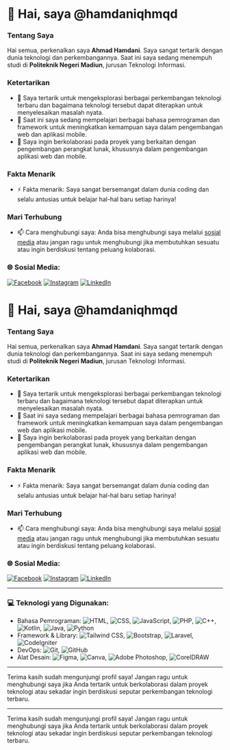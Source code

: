 # 👋 Hai, saya @hamdaniqhmqd

### Tentang Saya
Hai semua, perkenalkan saya **Ahmad Hamdani**. Saya sangat tertarik dengan dunia teknologi dan perkembangannya. Saat ini saya sedang menempuh studi di **Politeknik Negeri Madiun**, jurusan Teknologi Informasi.

### Ketertarikan
- 👀 Saya tertarik untuk mengeksplorasi berbagai perkembangan teknologi terbaru dan bagaimana teknologi tersebut dapat diterapkan untuk menyelesaikan masalah nyata.
- 🌱 Saat ini saya sedang mempelajari berbagai bahasa pemrograman dan framework untuk meningkatkan kemampuan saya dalam pengembangan web dan aplikasi mobile.
- 💞️ Saya ingin berkolaborasi pada proyek yang berkaitan dengan pengembangan perangkat lunak, khususnya dalam pengembangan aplikasi web dan mobile.

### Fakta Menarik
- ⚡ Fakta menarik: Saya sangat bersemangat dalam dunia coding dan selalu antusias untuk belajar hal-hal baru setiap harinya!

### Mari Terhubung
- 📫 Cara menghubungi saya: Anda bisa menghubungi saya melalui [sosial media](#🌐-socials) atau jangan ragu untuk menghubungi jika membutuhkan sesuatu atau ingin berdiskusi tentang peluang kolaborasi.

### 🌐 Sosial Media:
[![Facebook](https://img.shields.io/badge/Facebook-%231877F2.svg?logo=facebook&logoColor=white)](https://facebook.com/username)
[![Instagram](https://img.shields.io/badge/Instagram-%23E4405F.svg?logo=instagram&logoColor=white)](https://instagram.com/username)
[![LinkedIn](https://img.shields.io/badge/LinkedIn-%230077B5.svg?logo=linkedin&logoColor=white)](https://linkedin.com/in/username)

# 👋 Hai, saya @hamdaniqhmqd

### Tentang Saya
Hai semua, perkenalkan saya **Ahmad Hamdani**. Saya sangat tertarik dengan dunia teknologi dan perkembangannya. Saat ini saya sedang menempuh studi di **Politeknik Negeri Madiun**, jurusan Teknologi Informasi.

### Ketertarikan
- 👀 Saya tertarik untuk mengeksplorasi berbagai perkembangan teknologi terbaru dan bagaimana teknologi tersebut dapat diterapkan untuk menyelesaikan masalah nyata.
- 🌱 Saat ini saya sedang mempelajari berbagai bahasa pemrograman dan framework untuk meningkatkan kemampuan saya dalam pengembangan web dan aplikasi mobile.
- 💞️ Saya ingin berkolaborasi pada proyek yang berkaitan dengan pengembangan perangkat lunak, khususnya dalam pengembangan aplikasi web dan mobile.

### Fakta Menarik
- ⚡ Fakta menarik: Saya sangat bersemangat dalam dunia coding dan selalu antusias untuk belajar hal-hal baru setiap harinya!

### Mari Terhubung
- 📫 Cara menghubungi saya: Anda bisa menghubungi saya melalui [sosial media](#🌐-socials) atau jangan ragu untuk menghubungi jika membutuhkan sesuatu atau ingin berdiskusi tentang peluang kolaborasi.

### 🌐 Sosial Media:
[![Facebook](https://img.shields.io/badge/Facebook-%231877F2.svg?logo=facebook&logoColor=white)](https://facebook.com/username)
[![Instagram](https://img.shields.io/badge/Instagram-%23E4405F.svg?logo=instagram&logoColor=white)](https://instagram.com/username)
[![LinkedIn](https://img.shields.io/badge/LinkedIn-%230077B5.svg?logo=linkedin&logoColor=white)](https://www.linkedin.com/in/ahmad-hamdani-769b45280/)

---

### 💻 Teknologi yang Digunakan:
- Bahasa Pemrograman: ![HTML](https://img.shields.io/badge/HTML-%23E34F26.svg?logo=html5&logoColor=white), ![CSS](https://img.shields.io/badge/CSS-%231572B6.svg?logo=css3&logoColor=white), ![JavaScript](https://img.shields.io/badge/JavaScript-%23F7DF1E.svg?logo=javascript&logoColor=black), ![PHP](https://img.shields.io/badge/PHP-%23777BB4.svg?logo=php&logoColor=white), ![C++](https://img.shields.io/badge/C++-%2300599C.svg?logo=c%2B%2B&logoColor=white), ![Kotlin](https://img.shields.io/badge/Kotlin-%230095D5.svg?logo=kotlin&logoColor=white), ![Java](https://img.shields.io/badge/Java-%23ED8B00.svg?logo=java&logoColor=white), ![Python](https://img.shields.io/badge/Python-%233776AB.svg?logo=python&logoColor=white)
- Framework & Library: ![Tailwind CSS](https://img.shields.io/badge/TailwindCSS-%2338B2AC.svg?logo=tailwind-css&logoColor=white), ![Bootstrap](https://img.shields.io/badge/Bootstrap-%23563D7C.svg?logo=bootstrap&logoColor=white), ![Laravel](https://img.shields.io/badge/Laravel-%23FF2D20.svg?logo=laravel&logoColor=white), ![CodeIgniter](https://img.shields.io/badge/CodeIgniter-%23DD4814.svg?logo=codeigniter&logoColor=white)
- DevOps: ![Git](https://img.shields.io/badge/Git-%23F05032.svg?logo=git&logoColor=white), ![GitHub](https://img.shields.io/badge/GitHub-%23121011.svg?logo=github&logoColor=white)
- Alat Desain: ![Figma](https://img.shields.io/badge/Figma-%23F24E1E.svg?logo=figma&logoColor=white), ![Canva](https://img.shields.io/badge/Canva-%2300C4CC.svg?logo=canva&logoColor=white), ![Adobe Photoshop](https://img.shields.io/badge/Adobe%20Photoshop-%2331A8FF.svg?logo=adobe-photoshop&logoColor=white), ![CorelDRAW](https://img.shields.io/badge/CorelDRAW-%23007F4F.svg?logo=coreldraw&logoColor=white)

---

Terima kasih sudah mengunjungi profil saya! Jangan ragu untuk menghubungi saya jika Anda tertarik untuk berkolaborasi dalam proyek teknologi atau sekadar ingin berdiskusi seputar perkembangan teknologi terbaru.

---

Terima kasih sudah mengunjungi profil saya! Jangan ragu untuk menghubungi saya jika Anda tertarik untuk berkolaborasi dalam proyek teknologi atau sekadar ingin berdiskusi seputar perkembangan teknologi terbaru.
